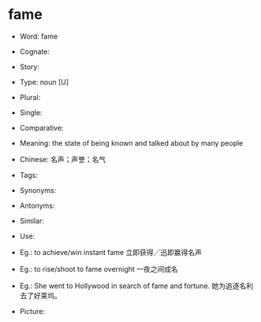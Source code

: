 # fame

- Word: fame
- Cognate: 
- Story: 

- Type: noun [U]
- Plural: 
- Single: 
- Comparative: 
- Meaning: the state of being known and talked about by many people
- Chinese: 名声；声誉；名气
- Tags: 
- Synonyms: 
- Antonyms: 
- Similar: 
- Use: 
- Eg.: to achieve/win instant fame 立即获得╱迅即赢得名声
- Eg.: to rise/shoot to fame overnight 一夜之间成名
- Eg.: She went to Hollywood in search of fame and fortune. 她为追逐名利去了好莱坞。 
- Picture: 

